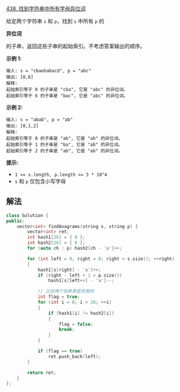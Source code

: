 [438. 找到字符串中所有字母异位词](https://leetcode.cn/problems/find-all-anagrams-in-a-string/)

给定两个字符串 `s` 和 `p`，找到 `s` 中所有 `p` 的 

**异位词**

 的子串，返回这些子串的起始索引。不考虑答案输出的顺序。



 

**示例 1:**

```
输入: s = "cbaebabacd", p = "abc"
输出: [0,6]
解释:
起始索引等于 0 的子串是 "cba", 它是 "abc" 的异位词。
起始索引等于 6 的子串是 "bac", 它是 "abc" 的异位词。
```

 **示例 2:**

```
输入: s = "abab", p = "ab"
输出: [0,1,2]
解释:
起始索引等于 0 的子串是 "ab", 它是 "ab" 的异位词。
起始索引等于 1 的子串是 "ba", 它是 "ab" 的异位词。
起始索引等于 2 的子串是 "ab", 它是 "ab" 的异位词。
```

 

**提示:**

- `1 <= s.length, p.length <= 3 * 10^4`
- `s` 和 `p` 仅包含小写字母



## 解法

```cc
class Solution {
public:
    vector<int> findAnagrams(string s, string p) {
        vector<int> ret;
        int hash1[26] = { 0 };
        int hash2[26] = { 0 };
        for (auto ch : p) hash2[ch - 'a']++;

        for (int left = 0, right = 0; right < s.size(); ++right)
        {
            hash1[s[right] - 'a']++;
            if (right - left + 1 > p.size())
                hash1[s[left++] - 'a']--;

            // 比较两个哈希表是否相同
            int flag = true;
            for (int i = 0; i < 26; ++i)
            {
                if (hash1[i] != hash2[i])
                {
                    flag = false;
                    break;
                }
            }

            if (flag == true)
                ret.push_back(left);
        }

        return ret;
    }
};
```

